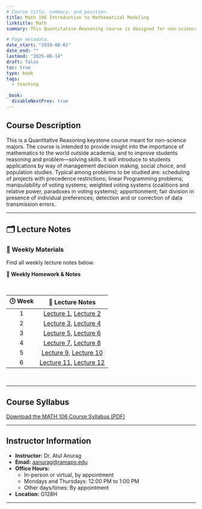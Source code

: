 ```yaml
---
# Course title, summary, and position.
title: Math 106 Introduction to Mathematical Modeling
linktitle: Math
summary: This Quantitative Reasoning course is designed for non-science majors who want to see how math connects to everyday life. You’ll build problem-solving and reasoning skills by exploring real-world applications in areas like business decisions, voting systems, and population studies. Topics include project scheduling, linear programming, how voting systems can be fair (or not), ways to divide resources fairly, and how to detect or fix data errors. By the end of the course, you’ll see how math helps explain and solve real problems in the world around you.

# Page metadata.
date_start: "2019-08-01"
date_end: ""
lastmod: "2025-08-14"
draft: false
toc: true
type: book
tags: 
  - teaching
  
_book:
  disableNextPrev: true
---
```


## Course Description
This is a Quantitative Reasoning keystone course meant for non-science majors. The course is intended to provide insight into the importance of mathematics to the world outside academia, and to improve students reasoning and problem—solving skills. It will introduce to students applications by way of management decision making, social choice, and population studies. Typical among problems to be studied are: scheduling of projects with precedence restrictions; linear Programming problems; manipulability of voting systems; weighted voting systems (coalitions and relative power, paradoxes in voting systems); apportionment; fair division in presence of individual preferences; detection and or
correction of data transmission errors.

---

## 🗂 Lecture Notes

### 📅 Weekly Materials
Find all weekly lecture notes below.

<b>📘 Weekly Homework & Notes</b>

<br>

| 🕓 **Week** | 📘 **Lecture Notes** |
|:-----------:|:-------------------:|
| 1 | [Lecture 1](week1/math_106_lecture_1.pdf), [Lecture 2](week1/math_106_lecture_2.pdf) |
| 2 | [Lecture 3](week2/math_106_lecture_3.pdf), [Lecture 4](week2/math_106_lecture_4.pdf) |
| 3 | [Lecture 5](week3/math_106_lecture_5.pdf), [Lecture 6](week3/math_106_lecture_6.pdf) |
| 4 | [Lecture 7](week4/math_106_lecture_7.pdf), [Lecture 8](week4/math_106_lecture_8.pdf) |
| 5 | [Lecture 9](week5/math_106_lecture_9.pdf), [Lecture 10](week5/math_106_lecture_10.pdf) |
| 6 | [Lecture 11](week6/math_106_lecture_11.pdf), [Lecture 12](week6/math_106_lecture_12.pdf) |

<br>

---

## Course Syllabus

[Download the MATH 106 Course Syllabus (PDF)](week1/MATH106-syllabus.pdf)


---

## Instructor Information

- **Instructor:** Dr. Atul Anurag  
- **Email:** [aanurag@ramapo.edu](mailto:aanurag@ramapo.edu)  
- **Office Hours:**  
  - In-person or virtual, by appointment  
  - Mondays and Thursdays: 12:00 PM to 1:00 PM  
  - Other days/times: By appointment  
- **Location:** G128H


---
